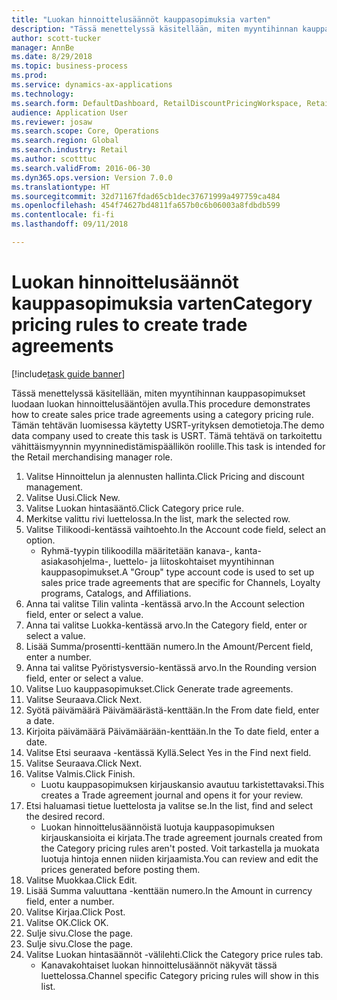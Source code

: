 ```yaml
--- 
title: "Luokan hinnoittelusäännöt kauppasopimuksia varten"
description: "Tässä menettelyssä käsitellään, miten myyntihinnan kauppasopimukset luodaan luokan hinnoittelusääntöjen avulla."
author: scott-tucker
manager: AnnBe
ms.date: 8/29/2018
ms.topic: business-process
ms.prod: 
ms.service: dynamics-ax-applications
ms.technology: 
ms.search.form: DefaultDashboard, RetailDiscountPricingWorkspace, RetailPricingDiscountCategoryPriceRule, RetailCategoryPriceRule, EcoResCategorySingleLookup, RetailCategoryPriceWizard, PriceDiscAdm, PriceDiscAdmTable
audience: Application User
ms.reviewer: josaw
ms.search.scope: Core, Operations
ms.search.region: Global
ms.search.industry: Retail
ms.author: scotttuc
ms.search.validFrom: 2016-06-30
ms.dyn365.ops.version: Version 7.0.0
ms.translationtype: HT
ms.sourcegitcommit: 32d71167fdad65cb1dec37671999a497759ca484
ms.openlocfilehash: 454f74627bd4811fa657b0c6b06003a8fdbdb599
ms.contentlocale: fi-fi
ms.lasthandoff: 09/11/2018

---
```

# <a name="category-pricing-rules-to-create-trade-agreements"></a><span data-ttu-id="f95b4-103">Luokan hinnoittelusäännöt kauppasopimuksia varten</span><span class="sxs-lookup"><span data-stu-id="f95b4-103">Category pricing rules to create trade agreements</span></span>

[!include[task guide banner](../includes/task-guide-banner.md)]

<span data-ttu-id="f95b4-104">Tässä menettelyssä käsitellään, miten myyntihinnan kauppasopimukset luodaan luokan hinnoittelusääntöjen avulla.</span><span class="sxs-lookup"><span data-stu-id="f95b4-104">This procedure demonstrates how to create sales price trade agreements using a category pricing rule.</span></span> <span data-ttu-id="f95b4-105">Tämän tehtävän luomisessa käytetty USRT-yrityksen demotietoja.</span><span class="sxs-lookup"><span data-stu-id="f95b4-105">The demo data company used to create this task is USRT.</span></span> <span data-ttu-id="f95b4-106">Tämä tehtävä on tarkoitettu vähittäismyynnin myynninedistämispäällikön roolille.</span><span class="sxs-lookup"><span data-stu-id="f95b4-106">This task is intended for the Retail merchandising manager role.</span></span>

1. <span data-ttu-id="f95b4-107">Valitse Hinnoittelun ja alennusten hallinta.</span><span class="sxs-lookup"><span data-stu-id="f95b4-107">Click Pricing and discount management.</span></span>
2. <span data-ttu-id="f95b4-108">Valitse Uusi.</span><span class="sxs-lookup"><span data-stu-id="f95b4-108">Click New.</span></span>
3. <span data-ttu-id="f95b4-109">Valitse Luokan hintasääntö.</span><span class="sxs-lookup"><span data-stu-id="f95b4-109">Click Category price rule.</span></span>
4. <span data-ttu-id="f95b4-110">Merkitse valittu rivi luettelossa.</span><span class="sxs-lookup"><span data-stu-id="f95b4-110">In the list, mark the selected row.</span></span>
5. <span data-ttu-id="f95b4-111">Valitse Tilikoodi-kentässä vaihtoehto.</span><span class="sxs-lookup"><span data-stu-id="f95b4-111">In the Account code field, select an option.</span></span>
    * <span data-ttu-id="f95b4-112">Ryhmä-tyypin tilikoodilla määritetään kanava-, kanta-asiakasohjelma-, luettelo- ja liitoskohtaiset myyntihinnan kauppasopimukset.</span><span class="sxs-lookup"><span data-stu-id="f95b4-112">A "Group" type account code is used to set up sales price trade agreements that are specific for Channels, Loyalty programs, Catalogs, and Affiliations.</span></span>  
6. <span data-ttu-id="f95b4-113">Anna tai valitse Tilin valinta -kentässä arvo.</span><span class="sxs-lookup"><span data-stu-id="f95b4-113">In the Account selection field, enter or select a value.</span></span>
7. <span data-ttu-id="f95b4-114">Anna tai valitse Luokka-kentässä arvo.</span><span class="sxs-lookup"><span data-stu-id="f95b4-114">In the Category field, enter or select a value.</span></span>
8. <span data-ttu-id="f95b4-115">Lisää Summa/prosentti-kenttään numero.</span><span class="sxs-lookup"><span data-stu-id="f95b4-115">In the Amount/Percent field, enter a number.</span></span>
9. <span data-ttu-id="f95b4-116">Anna tai valitse Pyöristysversio-kentässä arvo.</span><span class="sxs-lookup"><span data-stu-id="f95b4-116">In the Rounding version field, enter or select a value.</span></span>
10. <span data-ttu-id="f95b4-117">Valitse Luo kauppasopimukset.</span><span class="sxs-lookup"><span data-stu-id="f95b4-117">Click Generate trade agreements.</span></span>
11. <span data-ttu-id="f95b4-118">Valitse Seuraava.</span><span class="sxs-lookup"><span data-stu-id="f95b4-118">Click Next.</span></span>
12. <span data-ttu-id="f95b4-119">Syötä päivämäärä Päivämäärästä-kenttään.</span><span class="sxs-lookup"><span data-stu-id="f95b4-119">In the From date field, enter a date.</span></span>
13. <span data-ttu-id="f95b4-120">Kirjoita päivämäärä Päivämäärään-kenttään.</span><span class="sxs-lookup"><span data-stu-id="f95b4-120">In the To date field, enter a date.</span></span>
14. <span data-ttu-id="f95b4-121">Valitse Etsi seuraava -kentässä Kyllä.</span><span class="sxs-lookup"><span data-stu-id="f95b4-121">Select Yes in the Find next field.</span></span>
15. <span data-ttu-id="f95b4-122">Valitse Seuraava.</span><span class="sxs-lookup"><span data-stu-id="f95b4-122">Click Next.</span></span>
16. <span data-ttu-id="f95b4-123">Valitse Valmis.</span><span class="sxs-lookup"><span data-stu-id="f95b4-123">Click Finish.</span></span>
    * <span data-ttu-id="f95b4-124">Luotu kauppasopimuksen kirjauskansio avautuu tarkistettavaksi.</span><span class="sxs-lookup"><span data-stu-id="f95b4-124">This creates a Trade agreement journal and opens it for your review.</span></span>  
17. <span data-ttu-id="f95b4-125">Etsi haluamasi tietue luettelosta ja valitse se.</span><span class="sxs-lookup"><span data-stu-id="f95b4-125">In the list, find and select the desired record.</span></span>
    * <span data-ttu-id="f95b4-126">Luokan hinnoittelusäännöistä luotuja kauppasopimuksen kirjauskansioita ei kirjata.</span><span class="sxs-lookup"><span data-stu-id="f95b4-126">The trade agreement journals created from the Category pricing rules aren't posted.</span></span> <span data-ttu-id="f95b4-127">Voit tarkastella ja muokata luotuja hintoja ennen niiden kirjaamista.</span><span class="sxs-lookup"><span data-stu-id="f95b4-127">You can  review and edit the prices generated before posting them.</span></span>  
18. <span data-ttu-id="f95b4-128">Valitse Muokkaa.</span><span class="sxs-lookup"><span data-stu-id="f95b4-128">Click Edit.</span></span>
19. <span data-ttu-id="f95b4-129">Lisää Summa valuuttana -kenttään numero.</span><span class="sxs-lookup"><span data-stu-id="f95b4-129">In the Amount in currency field, enter a number.</span></span>
20. <span data-ttu-id="f95b4-130">Valitse Kirjaa.</span><span class="sxs-lookup"><span data-stu-id="f95b4-130">Click Post.</span></span>
21. <span data-ttu-id="f95b4-131">Valitse OK.</span><span class="sxs-lookup"><span data-stu-id="f95b4-131">Click OK.</span></span>
22. <span data-ttu-id="f95b4-132">Sulje sivu.</span><span class="sxs-lookup"><span data-stu-id="f95b4-132">Close the page.</span></span>
23. <span data-ttu-id="f95b4-133">Sulje sivu.</span><span class="sxs-lookup"><span data-stu-id="f95b4-133">Close the page.</span></span>
24. <span data-ttu-id="f95b4-134">Valitse Luokan hintasäännöt -välilehti.</span><span class="sxs-lookup"><span data-stu-id="f95b4-134">Click the Category price rules tab.</span></span>
    * <span data-ttu-id="f95b4-135">Kanavakohtaiset luokan hinnoittelusäännöt näkyvät tässä luettelossa.</span><span class="sxs-lookup"><span data-stu-id="f95b4-135">Channel specific Category pricing rules will show in this list.</span></span>  


